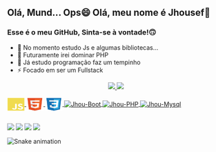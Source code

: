 ## Olá, Mund... Ops😄 Olá, meu nome é Jhousef🤖

### Esse é o meu GitHub, Sinta-se à vontade!🙃

- 🔭 No momento estudo Js e algumas bibliotecas...
- 👾 Futuramente irei dominar PHP
- 📆 Já estudo programação faz um tempinho
- ⚡ Focado em ser um Fullstack

<div align="center">
  <a href="https://github.com/Jhousef">
  <img height="180em" src="https://github-readme-stats.vercel.app/api?username=Jhousef&show_icons=true&theme=tokyonight&include_all_commits=true&count_private=true"/>
  <img height="180em" src="https://github-readme-stats.vercel.app/api/top-langs/?username=Jhousef&layout=compact&langs_count=7&theme=tokyonight"/>
</div>

<div style="display: inline_block"><br>
  <img align="center" alt="Jhou-Js" height="30" width="40" src="https://raw.githubusercontent.com/devicons/devicon/master/icons/javascript/javascript-plain.svg">
  <img align="center" alt="Jhou-HTML" height="30" width="40" src="https://raw.githubusercontent.com/devicons/devicon/master/icons/html5/html5-original.svg">
  <img align="center" alt="Jhou-CSS" height="30" width="40" src="https://raw.githubusercontent.com/devicons/devicon/master/icons/css3/css3-original.svg">
  <img align="center" alt="Jhou-Boot" height="30" width="40" src="https://cdn.jsdelivr.net/gh/devicons/devicon/icons/bootstrap/bootstrap-original.svg" />
  <img align="center" alt="Jhou-PHP" height="30" width="40" src="https://cdn.jsdelivr.net/gh/devicons/devicon/icons/php/php-original.svg" />
  <img align="center" alt="Jhou-Mysql" height="30" width="40" src="https://cdn.jsdelivr.net/gh/devicons/devicon/icons/mysql/mysql-original.svg" />
</div>
  
  ## 
  
<div>
  <a href="https://instagram.com/jhousef_mz?utm_medium=copy_link" target="_blank"><img src="https://img.shields.io/badge/-Instagram-FF1B2D?style=for-the-badge&logo=instagram&logoColor=white" target="_blank"></a>
 <a href="https://discord.gg/UKcbfg8Y" target="_blank"><img src="https://img.shields.io/badge/Discord-7289DA?style=for-the-badge&logo=discord&logoColor=white" target="_blank"></a> 
  <a href = "mailto:jhousefkl@gmail.com"><img src="https://img.shields.io/badge/-Gmail-%23333?style=for-the-badge&logo=gmail&logoColor=white" target="_blank"></a>
  <a href="https://www.linkedin.com/in/jhousef-muniz-b10a35202" target="_blank"><img src="https://img.shields.io/badge/-LinkedIn-%230077B5?style=for-the-badge&logo=linkedin&logoColor=white" target="_blank"></a>
</div>
  
  ![Snake animation](https://github.com/rafaballerini/Jhousef/blob/output/github-contribution-grid-snake.svg)
